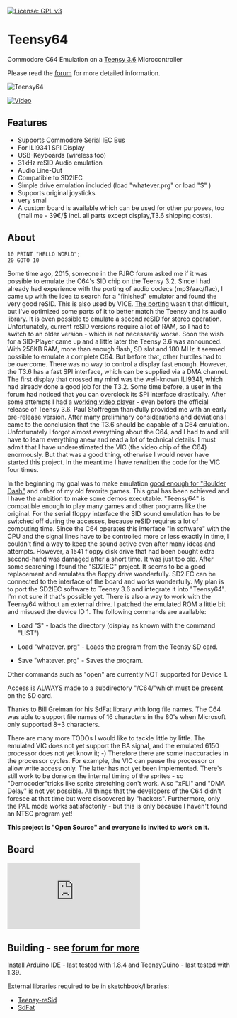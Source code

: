 [![License: GPL v3](https://img.shields.io/badge/License-GPL%20v3-blue.svg)](https://www.gnu.org/licenses/gpl-3.0)
# Teensy64
Commodore C64 Emulation on a [Teensy 3.6](https://www.pjrc.com/store/teensy36.html) Microcontroller

Please read the [forum](https://forum.pjrc.com/threads/46168-Commodore-C64-Emulation-on-a-Teensy-3-6-Microcontroller) for more detailed information.

![Teensy64](https://github.com/FrankBoesing/Teensy64/blob/master/extras/logo201707.png?raw=true)

[![Video](http://img.youtube.com/vi/CjijgL0VC6k/0.jpg)](https://www.youtube.com/watch?v=CjijgL0VC6k "C64 Emulation early demo")

Features
----------
- Supports Commodore Serial IEC Bus
- For ILI9341 SPI Display
- USB-Keyboards (wireless too)
- 31kHz reSID Audio emulation
- Audio Line-Out
- Compatible to SD2IEC
- Simple drive emulation included (load "whatever.prg" or load "$" )
- Supports original joysticks
- very small
- A custom board is available which can be used for other purposes, too (mail me - 39€/$ incl. all parts except display,T3.6 shipping costs).


About
----------

    10 PRINT "HELLO WORLD";    
    20 GOTO 10

Some time ago, 2015, someone in the PJRC forum asked me if it was possible to emulate the C64's SID chip on the Teensy 3.2. Since I had already had experience with the porting of audio codecs (mp3/aac/flac), I came up with the idea to search for a "finished" emulator and found the very good reSID. This is also used by VICE. [The porting](https://github.com/FrankBoesing/Teensy-reSID "Teensy-reSID") wasn't that difficult, but I've optimized some parts of it to better match the Teensy and its audio library. It is even possible to emulate a second reSID for stereo operation. Unfortunately, current reSID versions require a lot of RAM, so I had to switch to an older version - which is not necessarily worse. Soon the wish for a SID-Player came up and a little later the Teensy 3.6 was announced. With 256KB RAM, more than enough flash, SD slot and 180 MHz it seemed possible to emulate a complete C64. But before that, other hurdles had to be overcome. There was no way to control a display fast enough. However, the T3.6 has a fast SPI interface, which can be supplied via a DMA channel. The first display that crossed my mind was the well-known ILI9341, which had already done a good job for the T3.2. Some time before, a user in the forum had noticed that you can overclock its SPi interface drastically. After some attempts I had a [working video player](https://www.youtube.com/watch?v=lBLKsSEvWHM "Video Player") - even before the official release of Teensy 3.6. Paul Stoffregen thankfully provided me with an early pre-release version. 
After many preliminary considerations and deviations I came to the conclusion that the T3.6 should be capable of a C64 emulation.
Unfortunately I forgot almost everything about the C64, and I had to and still have to learn everything anew and read a lot of technical details. I must admit that I have underestimated the VIC (the video chip of the C64) enormously. But that was a good thing, otherwise I would never have started this project.
In the meantime I have rewritten the code for the VIC four times.

In the beginning my goal was to make emulation [good enough for "Boulder Dash"](https://www.youtube.com/watch?v=CjijgL0VC6k "early demo") and other of my old favorite games. This goal has been achieved and I have the ambition to make some demos executable.
"Teensy64" is compatible enough to play many games and other programs like the original. 
For the serial floppy interface the SID sound emulation has to be switched off during the accesses, because reSID requires a lot of computing time. Since the C64 operates this interface "in software" with the CPU and the signal lines have to be controlled more or less exactly in time, I couldn't find a way to keep the sound active even after many ideas and attempts.
However, a 1541 floppy disk drive that had been bought extra second-hand was damaged after a short time. It was just too old. After some searching I found the "SD2IEC" project. It seems to be a good replacement and emulates the floppy drive wonderfully. SD2IEC can be connected to the interface of the board and works wonderfully.
My plan is to port the SD2IEC software to Teensy 3.6 and integrate it into "Teensy64". I'm not sure if that's possible yet.
There is also a way to work with the Teensy64 without an external drive. I patched the emulated ROM a little bit and misused the device ID 1. The following commands are available:



- Load "$" - loads the directory (display as known with the command "LIST")


- Load "whatever. prg" - Loads the program from the Teensy SD card.


- Save "whatever. prg" - Saves the program.


Other commands such as "open" are currently NOT supported for Device 1.

Access is ALWAYS made to a subdirectory "/C64/"which must be present on the SD card.

Thanks to Bill Greiman for his SdFat library with long file names. The C64 was able to support file names of 16 characters in the 80's when Microsoft only supported 8+3 characters.

There are many more TODOs I would like to tackle little by little. The emulated VIC does not yet support the BA signal, and the emulated 6150 processor does not yet know it; -) Therefore there are some inaccuracies in the processor cycles. For example, the VIC can pause the processor or allow write access only. The latter has not yet been implemented. There's still work to be done on the internal timing of the sprites - so "Democoder"tricks like sprite stretching don't work. Also "xFLI" and "DMA Delay" is not yet possible. All things that the developers of the C64 didn't foresee at that time but were discovered by "hackers". Furthermore, only the PAL mode works satisfactorily - but this is only because I haven't found an NTSC program yet!

**This project is "Open Source" and everyone is invited to work on it.**



Board
----------
![Teensy64](https://forum.pjrc.com/attachment.php?attachmentid=10674&d=1495748304)


Building - see [forum for more](https://forum.pjrc.com/threads/46168-Commodore-C64-Emulation-on-a-Teensy-3-6-Microcontroller?p=152499&viewfull=1#post152499)
----------
Install Arduino IDE - last tested with 1.8.4 and TeensyDuino - last tested with 1.39.

External libraries required to be in sketchbook/libraries:
- [Teensy-reSid](https://github.com/FrankBoesing/Teensy-reSID)
- [SdFat](https://github.com/greiman/SdFat)
